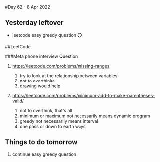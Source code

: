 #Day 62 - 8 Apr 2022

## Yesterday leftover
* leetcode easy greedy question ⭕

##LeetCode

###Meta phone interview Question
1. https://leetcode.com/problems/missing-ranges
   1. try to look at the relationship between variables
   2. not to overthinks
   3. drawing would help
   
2. https://leetcode.com/problems/minimum-add-to-make-parentheses-valid/
   1. not to overthink, that's all
   2. minimum or maximum not necessarily means dynamic program
   3. greedy not necessarily means interval
   4. one pass or down to earth ways

## Things to do tomorrow
1. continue easy greedy question